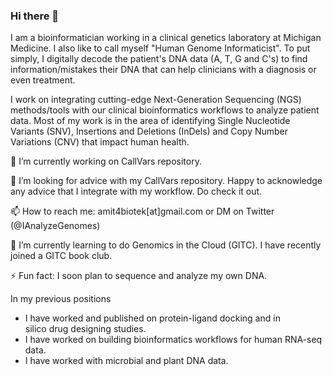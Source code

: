 ### Hi there 👋
I am a bioinformatician working in a clinical genetics laboratory at Michigan Medicine. I also like to call myself "Human Genome Informaticist". To put simply, I digitally decode the patient's DNA data (A, T, G and C's) to find information/mistakes their DNA that can help clinicians with a diagnosis or even treatment.

I work on integrating cutting-edge Next-Generation Sequencing (NGS) methods/tools with our clinical bioinformatics workflows to analyze patient data. Most of my work is in the area of identifying Single Nucleotide Variants (SNV), Insertions and Deletions (InDels) and Copy Number Variations (CNV) that impact human health. 

🔭 I’m currently working on CallVars repository.

🤔 I’m looking for advice with my CallVars repository. Happy to acknowledge any advice that I integrate with my workflow. Do check it out. 

📫 How to reach me: amit4biotek[at]gmail.com or DM on Twitter (@IAnalyzeGenomes)

🌱 I’m currently learning to do Genomics in the Cloud (GITC). I have recently joined a GITC book club. 

⚡ Fun fact: I soon plan to sequence and analyze my own DNA.


In my previous positions 
 - I have worked and published on protein-ligand docking and in silico drug designing studies.
 - I have worked on building bioinformatics workflows for human RNA-seq data.
 - I have worked with microbial and plant DNA data.
